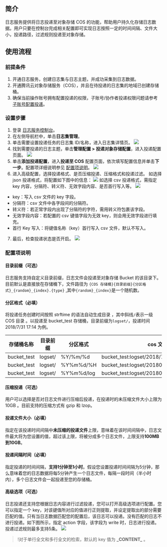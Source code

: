 ## 简介
日志服务提供将日志投递至对象存储 COS 的功能，帮助用户持久化存储日志数据。用户只要在控制台完成相关配置即可实现日志按照一定的时间间隔、文件大小，投递路径，过滤规则投递至对象存储。 

## 使用流程
### 前提条件

1. 开通日志服务，创建日志集与日志主题，并成功采集到日志数据。
2. 开通腾讯云对象存储服务（COS），并且在待投递的日志集的地域已创建存储桶。
3. 确保当前操作账号拥有配置投递的权限，子账号/协作者投递权限问题请参考 [子账号配置投递](https://cloud.tencent.com/document/product/614/33098)。

### 设置步骤
1. 登录 [日志服务控制台](https://console.cloud.tencent.com/cls)。
2. 在左侧导航栏中，单击**日志集管理**。
3. 单击需要设置投递任务的日志集 ID/名称，进入日志集详情页。
![](https://main.qcloudimg.com/raw/b4560b57c179e20441fa56bd65803971.png)
4. 找到需要投递的日志主题，单击**管理配置 > 投递对象存储配置**，进入投递配置页面。
![](https://main.qcloudimg.com/raw/df645d270b696a380253435e079a8949.png)
5. 单击**添加投递配置**，进入**投递至 COS** 配置页面，依次填写配置信息并单击**下一步**。配置项详细说明参见 [配置项说明](#config)。
![](https://main.qcloudimg.com/raw/c588bcb6e91bb9849003532968edac44.png)
6. 进入高级配置，选择投递格式、是否压缩投递、压缩格式和投递过滤。
如选择 json 投递格式，将配置如下图中的信息：
![](https://main.qcloudimg.com/raw/3711401cfd70d3f583bb82dae1970331.png)
如选择 csv 投递格式，需指定 key 内容，分隔符、转义符、无效字段内容、是否首行写入等。
![](https://main.qcloudimg.com/raw/a83f64cd3434e7fd894249e4dea0eb10.png)
 - key：写入 csv 文件的 key 字段。
 - 分隔符：csv 文件中各字段间的分隔符。
 - 转义符：若正常字段内出现了分隔符的字符，需用转义符包裹该字段。
 - 无效字段内容：若配置的 csv 键值字段为无效 key，则会用无效字段进行填充。
 - 首行 Key 写入：将键值名称（key）首行写入 csv 文件，默认不写入。
7. 最后，检查投递状态是否开启。
![](https://main.qcloudimg.com/raw/14e70eec382e5dab3803a71752ffd62c.png)

<a id="config"></a>
### 配置项说明
#### 目录前缀（可选）
日志服务支持自定义目录前缀，日志文件会投递至对象存储 Bucket 的该目录下。目前默认是直接放在存储桶下，文件路径为 `{COS 存储桶}{目录前缀}{分区格式}_{random}_{index}.{type}` ,其中`{random}_{index}`是一个随机数。

#### 分区格式（必填）
将投递任务创建时间按照 strftime 的语法自动生成目录 ，其中斜线`/`表示一级 COS 目录 。以投递至 bucket_test 存储桶，目录前缀为`logset/`，投递时间 2018/7/31 17:14 为例。

| 存储桶名称  | 目录前缀 | 分区格式    | cos 文件路径                                       |
| ----------- | -------- | ----------- | ------------------------------------------------- |
| bucket_test | logset/ | %Y/%m/%d    | bucket\_test:logset/2018/7/31\_{random}\_{index}    |
| bucket_test | logset/ | %Y%m%d/%H  | bucket\_test:logset/20180731/14\_{random}\_{index} |
| bucket_test | logset/ | %Y%m%d/log | bucket\_test:logset/20180731/log\_{random}\_{index} |

#### 压缩投递（可选）
用户可以选择是否对日志文件进行压缩后投递，在投递时的未压缩文件大小上限为10GB 。目前支持的压缩方式有 gzip 和 lzop。

#### 投递文件大小（必填）
指定在该投递时间间隔中**未压缩的投递文件**上限，意味着在该时间间隔中，日志文件最大将为您设置的值，超过该上限，将被分成多个日志文件，上限支持**100MB到10GB**。 

#### 投递间隔时间（必填）
指定投递的时间间隔，**支持1分钟至1小时**。假设您设置投递时间间隔为5分钟，那么意味着您的日志数据将每5分钟产生一个日志文件，每隔一段时间（半小时内），多个日志文件会一起投递至您的存储桶。 


#### 高级选项（可选）
日志投递还支持您根据日志内容进行过滤投递，您可以打开高级选项进行配置。您可以指定一个 key，对该键值所对应的值进行正则提取，并设定提取出的部分需要匹配的值。只有当日志数据匹配您的配置后，该日志可以投递。没有匹配的日志不进行投递。如下图所示，指定 action 字段，该字段为 write 时，日志进行投递。投递过滤规则最多支持5条。 
![](https://main.qcloudimg.com/raw/fa774d5a865c2129f707465c55e416c7.png)

>!对于单行全文和多行全文的检索，默认的 key 值为 **\_CONTENT_** 。
